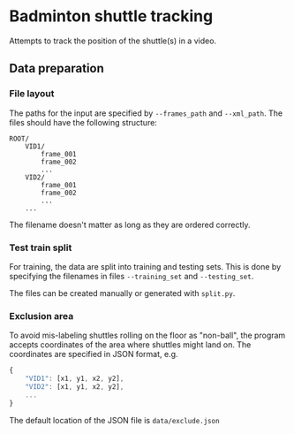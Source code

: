 # Badminton shuttle tracking
Attempts to track the position of the shuttle(s) in a video.

## Data preparation
### File layout
The paths for the input are specified by `--frames_path` and `--xml_path`. The files should have the following structure:
```
ROOT/
    VID1/
        frame_001
        frame_002
        ...
    VID2/
        frame_001
        frame_002
        ...
    ...
```
The filename doesn't matter as long as they are ordered correctly.

### Test train split
For training, the data are split into training and testing sets. This is done by specifying the filenames in files `--training_set` and `--testing_set`.

The files can be created manually or generated with `split.py`.

### Exclusion area
To avoid mis-labeling shuttles rolling on the floor as "non-ball", the program accepts coordinates of the area where shuttles might land on. The coordinates are specified in JSON format, e.g.
```js
{
    "VID1": [x1, y1, x2, y2],
    "VID2": [x1, y1, x2, y2],
    ...
}
```

The default location of the JSON file is `data/exclude.json`
